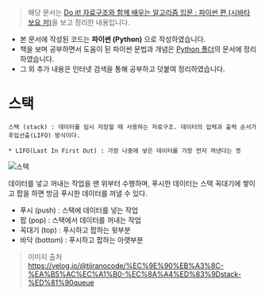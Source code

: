 > 해당 문서는 [Do it! 자료구조와 함께 배우는 알고리즘 입문 : 파이썬 편 (시바타 보요 저)](http://www.yes24.com/Product/Goods/91219874)을 보고 정리한 내용입니다.
- 본 문서에 작성된 코드는 **파이썬 (Python)** 으로 작성하였습니다.
- 책을 보며 공부하면서 도움이 된 파이썬 문법과 개념은 [Python 폴더](https://github.com/dudtjakdl/TIL/blob/main/Python)의 문서에 정리하였습니다.
- 그 외 추가 내용은 인터넷 검색을 통해 공부하고 덧붙여 정리하였습니다.

# 스택
    스택 (stack) : 데이터를 임시 저장할 때 사용하는 자료구조. 데이터의 입력과 출력 순서가 후입선출(LIFO) 방식이다.
    
    * LIFO(Last In First Out) : 가장 나중에 넣은 데이터를 가장 먼저 꺼낸다는 뜻 

![스택](https://media.vlpt.us/images/tiiranocode/post/0c3b8a68-f29c-4836-91ff-2f0ef25dc704/stack.png)

데이터를 넣고 꺼내는 작업을 맨 위부터 수행하며, 푸시한 데이터는 스택 꼭대기에 쌓이고 팝을 하면 방금 푸시한 데이터를 꺼낼 수 있다.

- 푸시 (push) : 스택에 데이터를 넣는 작업
- 팝 (pop) : 스택에서 데이터를 꺼내는 작업
- 꼭대기 (top) : 푸시하고 팝하는 윗부분
- 바닥 (bottom) : 푸시하고 팝하는 아랫부분



> 이미지 출처 https://velog.io/@tiiranocode/%EC%9E%90%EB%A3%8C-%EA%B5%AC%EC%A1%B0-%EC%8A%A4%ED%83%9Dstack-%ED%81%90queue
